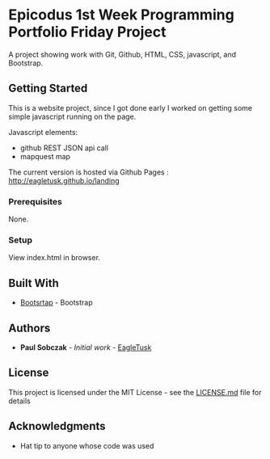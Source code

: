 # Epicodus 1st Week Programming Portfolio Friday Project

A project showing work with Git, Github, HTML, CSS, javascript, and Bootstrap.

## Getting Started

This is a website project, since I got done early I worked on getting some simple javascript running on the page.

Javascript elements:
- github REST JSON api call
- mapquest map

The current version is hosted via Github Pages : http://eagletusk.github.io/landing

### Prerequisites

None.

### Setup

View index.html in browser.

## Built With

* [Bootsrtap](https://getbootstrap.com/docs/4.1/getting-started/introduction/) - Bootstrap

## Authors

* **Paul Sobczak** - *Initial work* - [EagleTusk](https://github.com/Eagletusk)

## License

This project is licensed under the MIT License - see the [LICENSE.md](LICENSE.md) file for details

## Acknowledgments

* Hat tip to anyone whose code was used
